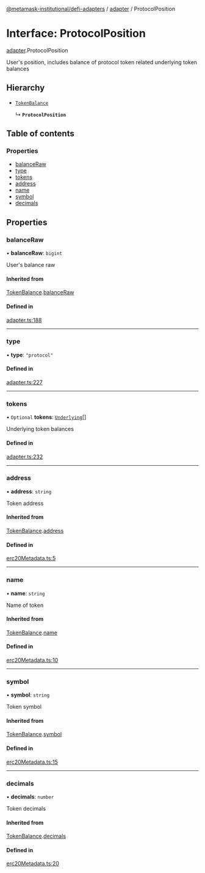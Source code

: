[@metamask-institutional/defi-adapters](../README.md) / [adapter](../modules/adapter.md) / ProtocolPosition

# Interface: ProtocolPosition

[adapter](../modules/adapter.md).ProtocolPosition

User's position, includes balance of protocol token related underlying token balances

## Hierarchy

- [`TokenBalance`](adapter.TokenBalance.md)

  ↳ **`ProtocolPosition`**

## Table of contents

### Properties

- [balanceRaw](adapter.ProtocolPosition.md#balanceraw)
- [type](adapter.ProtocolPosition.md#type)
- [tokens](adapter.ProtocolPosition.md#tokens)
- [address](adapter.ProtocolPosition.md#address)
- [name](adapter.ProtocolPosition.md#name)
- [symbol](adapter.ProtocolPosition.md#symbol)
- [decimals](adapter.ProtocolPosition.md#decimals)

## Properties

### balanceRaw

• **balanceRaw**: `bigint`

User's balance raw

#### Inherited from

[TokenBalance](adapter.TokenBalance.md).[balanceRaw](adapter.TokenBalance.md#balanceraw)

#### Defined in

[adapter.ts:188](https://github.com/consensys-vertical-apps/mmi-defi-adapters/blob/main/src/types/adapter.ts#L188)

___

### type

• **type**: ``"protocol"``

#### Defined in

[adapter.ts:227](https://github.com/consensys-vertical-apps/mmi-defi-adapters/blob/main/src/types/adapter.ts#L227)

___

### tokens

• `Optional` **tokens**: [`Underlying`](adapter.Underlying.md)[]

Underlying token balances

#### Defined in

[adapter.ts:232](https://github.com/consensys-vertical-apps/mmi-defi-adapters/blob/main/src/types/adapter.ts#L232)

___

### address

• **address**: `string`

Token address

#### Inherited from

[TokenBalance](adapter.TokenBalance.md).[address](adapter.TokenBalance.md#address)

#### Defined in

[erc20Metadata.ts:5](https://github.com/consensys-vertical-apps/mmi-defi-adapters/blob/main/src/types/erc20Metadata.ts#L5)

___

### name

• **name**: `string`

Name of token

#### Inherited from

[TokenBalance](adapter.TokenBalance.md).[name](adapter.TokenBalance.md#name)

#### Defined in

[erc20Metadata.ts:10](https://github.com/consensys-vertical-apps/mmi-defi-adapters/blob/main/src/types/erc20Metadata.ts#L10)

___

### symbol

• **symbol**: `string`

Token symbol

#### Inherited from

[TokenBalance](adapter.TokenBalance.md).[symbol](adapter.TokenBalance.md#symbol)

#### Defined in

[erc20Metadata.ts:15](https://github.com/consensys-vertical-apps/mmi-defi-adapters/blob/main/src/types/erc20Metadata.ts#L15)

___

### decimals

• **decimals**: `number`

Token decimals

#### Inherited from

[TokenBalance](adapter.TokenBalance.md).[decimals](adapter.TokenBalance.md#decimals)

#### Defined in

[erc20Metadata.ts:20](https://github.com/consensys-vertical-apps/mmi-defi-adapters/blob/main/src/types/erc20Metadata.ts#L20)
